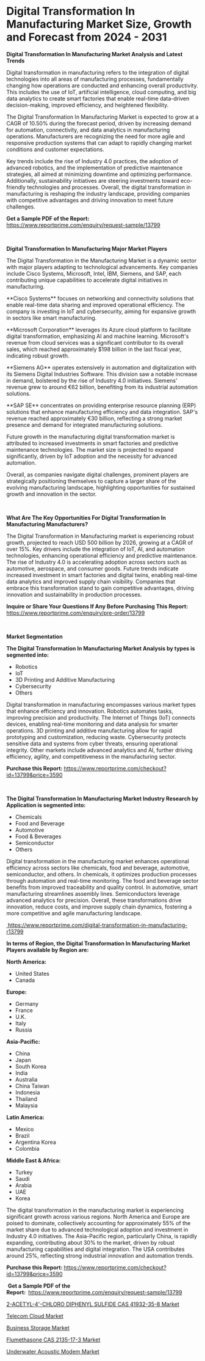 <p><h1>Digital Transformation In Manufacturing Market Size, Growth and Forecast from 2024 - 2031</h1></p><p><strong>Digital Transformation In Manufacturing Market Analysis and Latest Trends</strong></p>
<p><p>Digital transformation in manufacturing refers to the integration of digital technologies into all areas of manufacturing processes, fundamentally changing how operations are conducted and enhancing overall productivity. This includes the use of IoT, artificial intelligence, cloud computing, and big data analytics to create smart factories that enable real-time data-driven decision-making, improved efficiency, and heightened flexibility.</p><p>The Digital Transformation In Manufacturing Market is expected to grow at a CAGR of 10.50% during the forecast period, driven by increasing demand for automation, connectivity, and data analytics in manufacturing operations. Manufacturers are recognizing the need for more agile and responsive production systems that can adapt to rapidly changing market conditions and customer expectations. </p><p>Key trends include the rise of Industry 4.0 practices, the adoption of advanced robotics, and the implementation of predictive maintenance strategies, all aimed at minimizing downtime and optimizing performance. Additionally, sustainability initiatives are steering investments toward eco-friendly technologies and processes. Overall, the digital transformation in manufacturing is reshaping the industry landscape, providing companies with competitive advantages and driving innovation to meet future challenges.</p></p>
<p><strong>Get a Sample PDF of the Report:&nbsp;</strong> <a href="https://www.reportprime.com/enquiry/request-sample/13799">https://www.reportprime.com/enquiry/request-sample/13799</a></p>
<p>&nbsp;</p>
<p><strong>Digital Transformation In Manufacturing Major Market Players</strong></p>
<p><p>The Digital Transformation in the Manufacturing Market is a dynamic sector with major players adapting to technological advancements. Key companies include Cisco Systems, Microsoft, Intel, IBM, Siemens, and SAP, each contributing unique capabilities to accelerate digital initiatives in manufacturing.</p><p>**Cisco Systems** focuses on networking and connectivity solutions that enable real-time data sharing and improved operational efficiency. The company is investing in IoT and cybersecurity, aiming for expansive growth in sectors like smart manufacturing.</p><p>**Microsoft Corporation** leverages its Azure cloud platform to facilitate digital transformation, emphasizing AI and machine learning. Microsoft's revenue from cloud services was a significant contributor to its overall sales, which reached approximately $198 billion in the last fiscal year, indicating robust growth.</p><p>**Siemens AG** operates extensively in automation and digitalization with its Siemens Digital Industries Software. This division saw a notable increase in demand, bolstered by the rise of Industry 4.0 initiatives. Siemens’ revenue grew to around €62 billion, benefiting from its industrial automation solutions.</p><p>**SAP SE** concentrates on providing enterprise resource planning (ERP) solutions that enhance manufacturing efficiency and data integration. SAP's revenue reached approximately €30 billion, reflecting a strong market presence and demand for integrated manufacturing solutions.</p><p>Future growth in the manufacturing digital transformation market is attributed to increased investments in smart factories and predictive maintenance technologies. The market size is projected to expand significantly, driven by IoT adoption and the necessity for advanced automation. </p><p>Overall, as companies navigate digital challenges, prominent players are strategically positioning themselves to capture a larger share of the evolving manufacturing landscape, highlighting opportunities for sustained growth and innovation in the sector.</p></p>
<p>&nbsp;</p>
<p><strong>What Are The Key Opportunities For Digital Transformation In Manufacturing Manufacturers?</strong></p>
<p><p>The Digital Transformation in Manufacturing market is experiencing robust growth, projected to reach USD 500 billion by 2026, growing at a CAGR of over 15%. Key drivers include the integration of IoT, AI, and automation technologies, enhancing operational efficiency and predictive maintenance. The rise of Industry 4.0 is accelerating adoption across sectors such as automotive, aerospace, and consumer goods. Future trends indicate increased investment in smart factories and digital twins, enabling real-time data analytics and improved supply chain visibility. Companies that embrace this transformation stand to gain competitive advantages, driving innovation and sustainability in production processes.</p></p>
<p><strong>Inquire or Share Your Questions If Any Before Purchasing This Report:</strong> <a href="https://www.reportprime.com/enquiry/pre-order/13799">https://www.reportprime.com/enquiry/pre-order/13799</a></p>
<p>&nbsp;</p>
<p><strong>Market Segmentation</strong></p>
<p><strong>The Digital Transformation In Manufacturing Market Analysis by types is segmented into:</strong></p>
<p><ul><li>Robotics</li><li>IoT</li><li>3D Printing and Additive Manufacturing</li><li>Cybersecurity</li><li>Others</li></ul></p>
<p><p>Digital transformation in manufacturing encompasses various market types that enhance efficiency and innovation. Robotics automates tasks, improving precision and productivity. The Internet of Things (IoT) connects devices, enabling real-time monitoring and data analysis for smarter operations. 3D printing and additive manufacturing allow for rapid prototyping and customization, reducing waste. Cybersecurity protects sensitive data and systems from cyber threats, ensuring operational integrity. Other markets include advanced analytics and AI, further driving efficiency, agility, and competitiveness in the manufacturing sector.</p></p>
<p><strong>Purchase this Report:&nbsp;</strong><a href="https://www.reportprime.com/checkout?id=13799&price=3590">https://www.reportprime.com/checkout?id=13799&price=3590</a></p>
<p>&nbsp;</p>
<p><strong>The Digital Transformation In Manufacturing Market Industry Research by Application is segmented into:</strong></p>
<p><ul><li>Chemicals</li><li>Food and Beverage</li><li>Automotive</li><li>Food & Beverages</li><li>Semiconductor</li><li>Others</li></ul></p>
<p><p>Digital transformation in the manufacturing market enhances operational efficiency across sectors like chemicals, food and beverage, automotive, semiconductor, and others. In chemicals, it optimizes production processes through automation and real-time monitoring. The food and beverage sector benefits from improved traceability and quality control. In automotive, smart manufacturing streamlines assembly lines. Semiconductors leverage advanced analytics for precision. Overall, these transformations drive innovation, reduce costs, and improve supply chain dynamics, fostering a more competitive and agile manufacturing landscape.</p></p>
<p><a href="https://www.reportprime.com/digital-transformation-in-manufacturing-r13799">&nbsp;https://www.reportprime.com/digital-transformation-in-manufacturing-r13799</a></p>
<p><strong>In terms of Region, the Digital Transformation In Manufacturing Market Players available by Region are:</strong></p>
<p>
    <p> <strong> North America: </strong>
        <ul>
            <li>United States</li>
            <li>Canada</li>
        </ul>
        </p> 
    <p> <strong> Europe: </strong>
        <ul>
            <li>Germany</li>
            <li>France</li>
            <li>U.K.</li>
            <li>Italy</li>
            <li>Russia</li>
        </ul>
        </p> 
    <p> <strong> Asia-Pacific: </strong>
        <ul>
            <li>China</li>
            <li>Japan</li>
            <li>South Korea</li>
            <li>India</li>
            <li>Australia</li>
            <li>China Taiwan</li>
            <li>Indonesia</li>
            <li>Thailand</li>
            <li>Malaysia</li>
        </ul>
        </p> 
    <p> <strong> Latin America: </strong>
        <ul>
            <li>Mexico</li>
            <li>Brazil</li>
            <li>Argentina Korea</li>
            <li>Colombia</li>
        </ul>
        </p> 
    <p> <strong> Middle East & Africa: </strong>
        <ul>
            <li>Turkey</li>
            <li>Saudi</li>
            <li>Arabia</li>
            <li>UAE</li>
            <li>Korea</li>
        </ul>
    </p>
    </p>
<p><p>The digital transformation in the manufacturing market is experiencing significant growth across various regions. North America and Europe are poised to dominate, collectively accounting for approximately 55% of the market share due to advanced technological adoption and investment in Industry 4.0 initiatives. The Asia-Pacific region, particularly China, is rapidly expanding, contributing about 30% to the market, driven by robust manufacturing capabilities and digital integration. The USA contributes around 25%, reflecting strong industrial innovation and automation trends.</p></p>
<p><strong>Purchase this Report: </strong><a href="https://www.reportprime.com/checkout?id=13799&price=3590">https://www.reportprime.com/checkout?id=13799&price=3590</a></p>
<p>&nbsp;<strong>Get a Sample PDF of the Report:&nbsp;&nbsp;</strong><a href="https://www.reportprime.com/enquiry/request-sample/13799">https://www.reportprime.com/enquiry/request-sample/13799</a></p>
<p><strong></strong></p>
<p><p><a href="https://medium.com/@sofie-mulder/global-perspectives-on-2-acetyl-4-chloro-diphenyl-sulfide-cas-41932-35-8-market-trends-and-3563ffe9b20b">2-ACETYL-4'-CHLORO DIPHENYL SULFIDE CAS 41932-35-8 Market</a></p><p><a href="https://www.linkedin.com/pulse/future-trajectory-telecom-cloud-market-emerging-trends-forecasts-bgerf?trackingId=B9atH%2BBgQh%2BnP631YseW5Q%3D%3D">Telecom Cloud Market</a></p><p><a href="https://github.com/napierswinnyfg/Market-Research-Report-List-1/blob/main/business-storage-market.md">Business Storage Market</a></p><p><a href="https://medium.com/@sofie-mulder/the-flumethasone-cas-2135-17-3-market-insights-report-offers-an-in-depth-and-thorough-analysis-of-9b6377455279">Flumethasone CAS 2135-17-3 Market</a></p><p><a href="https://issuu.com/reportprime-2/docs/underwater-acoustic-modem-market-si_61a3a8622be182">Underwater Acoustic Modem Market</a></p></p>